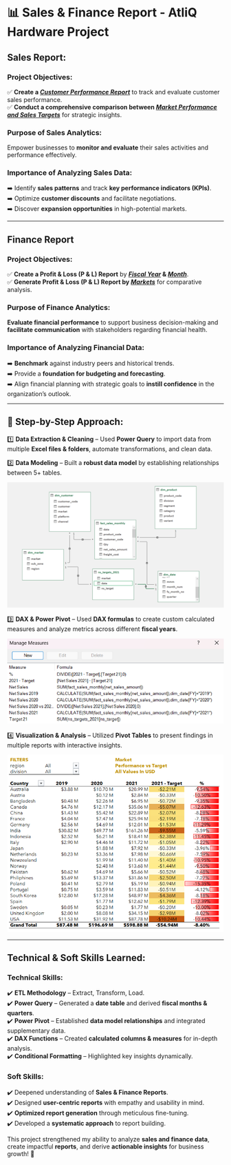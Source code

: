# 📊 Sales & Finance Report - AtliQ Hardware Project

## Sales Report:

### Project Objectives:
✅ **Create a _[Customer Performance Report](https://github.com/ferdinandroshan/Excel-Sales-Finance-Analytics-Project/blob/main/Net%20Sales%20Reports/Net%20Sales%20Report%20-%20By%20Customers.pdf)_** to track and evaluate customer sales performance.  
✅ **Conduct a comprehensive comparison between _[Market Performance and Sales Targets](https://github.com/ferdinandroshan/Excel-Sales-Finance-Analytics-Project/blob/main/Net%20Sales%20Reports/Net%20Sales%20Performance%20Vs%20Targets%20Report.pdf)_** for strategic insights.  

### Purpose of Sales Analytics:
Empower businesses to **monitor and evaluate** their sales activities and performance effectively.

### Importance of Analyzing Sales Data:
➡️ Identify **sales patterns** and track **key performance indicators (KPIs)**.  
➡️ Optimize **customer discounts** and facilitate negotiations.  
➡️ Discover **expansion opportunities** in high-potential markets.  

---

## Finance Report

### Project Objectives:
✅ **Create a Profit & Loss (P & L) Report** by **_[Fiscal Year](https://github.com/ferdinandroshan/Excel-Sales-Finance-Analytics-Project/blob/main/P%20%26%20L%20Reports/P%20%26%20L%20-%20Across%20Fiscal%20Year.pdf)_ & _[Month](https://github.com/ferdinandroshan/Excel-Sales-Finance-Analytics-Project/blob/main/P%20%26%20L%20Reports/P%20%26%20L%20-%20Across%20Months.pdf)_**.  
✅ **Generate Profit & Loss (P & L) Report by _[Markets](https://github.com/ferdinandroshan/Excel-Sales-Finance-Analytics-Project/blob/main/P%20%26%20L%20Reports/P%20%26%20L%20-%20Across%20Markets.pdf)_** for comparative analysis.  

### Purpose of Finance Analytics:
**Evaluate financial performance** to support business decision-making and **facilitate communication** with stakeholders regarding financial health.  

### Importance of Analyzing Financial Data:
➡️ **Benchmark** against industry peers and historical trends.  
➡️ Provide a **foundation for budgeting and forecasting**.  
➡️ Align financial planning with strategic goals to **instill confidence** in the organization’s outlook.  

---

## 📌 Step-by-Step Approach:

1️⃣ **Data Extraction & Cleaning** – Used **Power Query** to import data from multiple **Excel files & folders**, automate transformations, and clean data. 

2️⃣ **Data Modeling** – Built a **robust data model** by establishing relationships between 5+ tables.  

![Image](https://github.com/ferdinandroshan/Excel-Sales-Finance-Analytics-Project/blob/main/Additional%20Resources%20%26%20Files/Data%20Model%20-%20Finance%20%26%20Sales%20Analytics%20Project.png)

3️⃣ **DAX & Power Pivot** – Used **DAX formulas** to create custom calculated measures and analyze metrics across different **fiscal years**.  

![Image](https://github.com/ferdinandroshan/Excel-Sales-Finance-Analytics-Project/blob/main/Additional%20Resources%20%26%20Files/Calculated%20Measures%20-%20Finance%20%26%20Sales%20Analytics%20Project.png)

4️⃣ **Visualization & Analysis** – Utilized **Pivot Tables** to present findings in multiple reports with interactive insights.  

![Image](https://github.com/ferdinandroshan/Excel-Sales-Finance-Analytics-Project/blob/main/Additional%20Resources%20%26%20Files/Sample%20Report%20-%20Finance%20%26%20Sales%20Analytics%20Project.png)

---

## Technical & Soft Skills Learned:

### **Technical Skills:**
✔️ **ETL Methodology** – Extract, Transform, Load.  
✔️ **Power Query** – Generated a **date table** and derived **fiscal months & quarters**.  
✔️ **Power Pivot** – Established **data model relationships** and integrated supplementary data.  
✔️ **DAX Functions** – Created **calculated columns & measures** for in-depth analysis.  
✔️ **Conditional Formatting** – Highlighted key insights dynamically.  

### **Soft Skills:**
✔️ Deepened understanding of **Sales & Finance Reports**.  
✔️ Designed **user-centric reports** with empathy and usability in mind.  
✔️ **Optimized report generation** through meticulous fine-tuning.  
✔️ Developed a **systematic approach** to report building.  

This project strengthened my ability to analyze **sales and finance data**, create impactful **reports**, and derive **actionable insights** for business growth! 🚀
